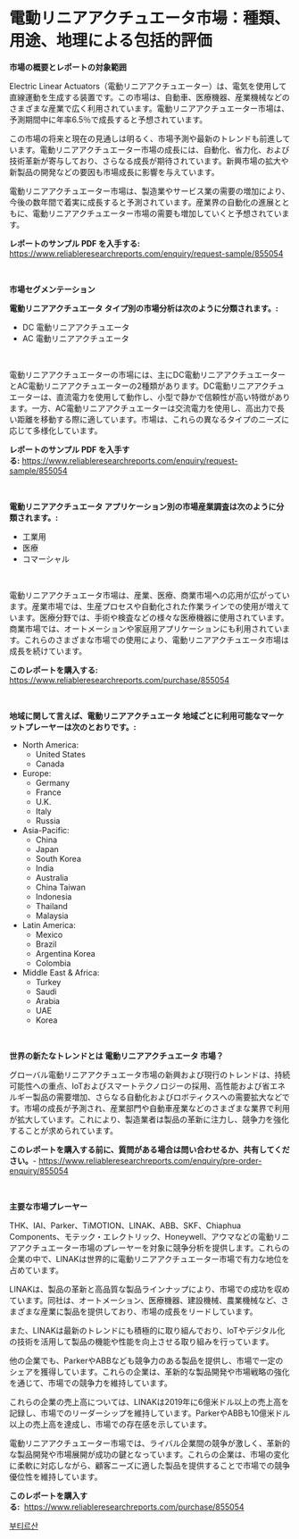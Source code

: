 <p><h1>電動リニアアクチュエータ市場：種類、用途、地理による包括的評価</h1></p><p><strong>市場の概要とレポートの対象範囲</strong></p>
<p><p>Electric Linear Actuators（電動リニアアクチュエーター）は、電気を使用して直線運動を生成する装置です。この市場は、自動車、医療機器、産業機械などのさまざまな産業で広く利用されています。電動リニアアクチュエーター市場は、予測期間中に年率6.5％で成長すると予想されています。</p><p>この市場の将来と現在の見通しは明るく、市場予測や最新のトレンドも前進しています。電動リニアアクチュエーター市場の成長には、自動化、省力化、および技術革新が寄与しており、さらなる成長が期待されています。新興市場の拡大や新製品の開発などの要因も市場成長に影響を与えています。</p><p>電動リニアアクチュエーター市場は、製造業やサービス業の需要の増加により、今後の数年間で着実に成長すると予測されています。産業界の自動化の進展とともに、電動リニアアクチュエーター市場の需要も増加していくと予想されています。</p></p>
<p><strong>レポートのサンプル PDF を入手する:</strong> <a href="https://www.reliableresearchreports.com/enquiry/request-sample/855054">https://www.reliableresearchreports.com/enquiry/request-sample/855054</a></p>
<p>&nbsp;</p>
<p><strong>市場セグメンテーション</strong></p>
<p><strong>電動リニアアクチュエータ タイプ別の市場分析は次のように分類されます。:</strong></p>
<p><ul><li>DC 電動リニアアクチュエータ</li><li>AC 電動リニアアクチュエータ</li></ul></p>
<p>&nbsp;</p>
<p><p>電動リニアアクチュエーターの市場には、主にDC電動リニアアクチュエーターとAC電動リニアアクチュエーターの2種類があります。DC電動リニアアクチュエーターは、直流電力を使用して動作し、小型で静かで信頼性が高い特徴があります。一方、AC電動リニアアクチュエーターは交流電力を使用し、高出力で長い距離を移動する際に適しています。市場は、これらの異なるタイプのニーズに応じて多様化しています。</p></p>
<p><strong>レポートのサンプル PDF を入手する:</strong>&nbsp;<a href="https://www.reliableresearchreports.com/enquiry/request-sample/855054">https://www.reliableresearchreports.com/enquiry/request-sample/855054</a></p>
<p>&nbsp;</p>
<p><strong> 電動リニアアクチュエータ アプリケーション別の市場産業調査は次のように分類されます。:</strong></p>
<p><ul><li>工業用</li><li>医療</li><li>コマーシャル</li></ul></p>
<p>&nbsp;</p>
<p><p>電動リニアアクチュエータ市場は、産業、医療、商業市場への応用が広がっています。産業市場では、生産プロセスや自動化された作業ラインでの使用が増えています。医療分野では、手術や検査などの様々な医療機器に使用されています。商業市場では、オートメーションや家庭用アプリケーションにも利用されています。これらのさまざまな市場での使用により、電動リニアアクチュエータ市場は成長を続けています。</p></p>
<p><strong>このレポートを購入する:</strong>&nbsp; <a href="https://www.reliableresearchreports.com/purchase/855054">https://www.reliableresearchreports.com/purchase/855054</a></p>
<p>&nbsp;</p>
<p><strong>地域に関して言えば、電動リニアアクチュエータ 地域ごとに利用可能なマーケットプレーヤーは次のとおりです。:</strong></p>
<p><ul>
    <li>
        North America:
        <ul>
            <li>United States</li>
            <li>Canada</li>
        </ul>
    </li>
    <li>
        Europe:
        <ul>
            <li>Germany</li>
            <li>France</li>
            <li>U.K.</li>
            <li>Italy</li>
            <li>Russia</li>
        </ul>
    </li>
    <li>
        Asia-Pacific:
        <ul>
            <li>China</li>
            <li>Japan</li>
            <li>South Korea</li>
            <li>India</li>
            <li>Australia</li>
            <li>China Taiwan</li>
            <li>Indonesia</li>
            <li>Thailand</li>
            <li>Malaysia</li>
        </ul>
    </li>
    <li>
        Latin America:
        <ul>
            <li>Mexico</li>
            <li>Brazil</li>
            <li>Argentina Korea</li>
            <li>Colombia</li>
        </ul>
    </li>
    <li>
        Middle East & Africa:
        <ul>
            <li>Turkey</li>
            <li>Saudi</li>
            <li>Arabia</li>
            <li>UAE</li>
            <li>Korea</li>
        </ul>
    </li>
    </ul></p>
<p>&nbsp;</p>
<p><strong>世界の新たなトレンドとは 電動リニアアクチュエータ 市場？</strong></p>
<p><p>グローバル電動リニアアクチュエータ市場の新興および現行のトレンドは、持続可能性への重点、IoTおよびスマートテクノロジーの採用、高性能および省エネルギー製品の需要増加、さらなる自動化およびロボティクスへの需要拡大などです。市場の成長が予測され、産業部門や自動車産業などのさまざまな業界で利用が拡大しています。これにより、製造業者は製品の革新に注力し、競争力を強化することが求められています。</p></p>
<p><strong>このレポートを購入する前に、質問がある場合は問い合わせるか、共有してください。</strong>- <a href="https://www.reliableresearchreports.com/enquiry/pre-order-enquiry/855054">https://www.reliableresearchreports.com/enquiry/pre-order-enquiry/855054</a></p>
<p>&nbsp;</p>
<p><strong>主要な市場プレーヤー</strong></p>
<p><p>THK、IAI、Parker、TiMOTION、LINAK、ABB、SKF、Chiaphua Components、モテック・エレクトリック、Honeywell、アウマなどの電動リニアアクチュエーター市場のプレーヤーを対象に競争分析を提供します。これらの企業の中で、LINAKは世界的に電動リニアアクチュエーター市場で有力な地位を占めています。 </p><p>LINAKは、製品の革新と高品質な製品ラインナップにより、市場での成功を収めています。同社は、オートメーション、医療機器、建設機械、農業機械など、さまざまな産業に製品を提供しており、市場の成長をリードしています。 </p><p>また、LINAKは最新のトレンドにも積極的に取り組んでおり、IoTやデジタル化の技術を活用して製品の機能や性能を向上させる取り組みを行っています。 </p><p>他の企業でも、ParkerやABBなども競争力のある製品を提供し、市場で一定のシェアを獲得しています。これらの企業は、革新的な製品開発や市場戦略の強化を通じて、市場での競争力を維持しています。 </p><p>これらの企業の売上高については、LINAKは2019年に6億米ドル以上の売上高を記録し、市場でのリーダーシップを維持しています。ParkerやABBも10億米ドル以上の売上高を達成し、市場での存在感を示しています。 </p><p>電動リニアアクチュエーター市場では、ライバル企業間の競争が激しく、革新的な製品開発や市場展開が成功の鍵となっています。これらの企業は、市場の変化に柔軟に対応しながら、顧客ニーズに適した製品を提供することで市場での競争優位性を維持しています。</p></p>
<p><strong>このレポートを購入する:</strong>&nbsp;&nbsp;<a href="https://www.reliableresearchreports.com/purchase/855054">https://www.reliableresearchreports.com/purchase/855054</a></p>
<p><p><a href="https://medium.com/@bubblebutt879567/%EB%B6%80%ED%8B%B0%EB%A5%B4%EC%82%B0-%EC%8B%9C%EC%9E%A5-%EC%A2%85%EB%A5%98-%EC%A0%81%EC%9A%A9-%EB%B0%8F-%EC%A7%80%EB%A6%AC%EC%97%90-%EB%94%B0%EB%A5%B8-%ED%8F%AC%EA%B4%84%EC%A0%81-%ED%8F%89%EA%B0%80-5f9f646abb24">부티르산</a></p></p>